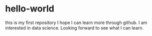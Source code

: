 # hello-world
this is my first repository
I hope I can learn more through github. I am interested in data science.
Looking forward to see what I can learn.
